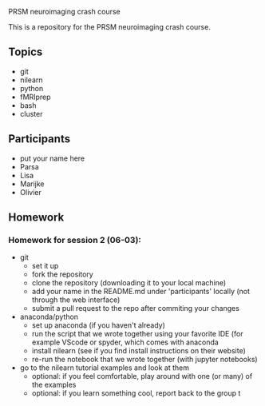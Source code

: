 
 PRSM neuroimaging crash course

This is a repository for the PRSM neuroimaging crash course.

## Topics

- git
- nilearn
- python
- fMRIprep
- bash
- cluster

## Participants
- put your name here
- Parsa
- Lisa
- Marijke
- Olivier

## Homework
### Homework for session 2 (06-03):
- git
  - set it up
  - fork the repository
  - clone the repository (downloading it to your local machine)
  - add your name in the README.md under 'participants' locally (not through the web interface)
  - submit a pull request to the repo after commiting your changes 
- anaconda/python
  - set up anaconda (if you haven't already)
  - run the script that we wrote together using your favorite IDE (for example VScode or spyder, which comes with anaconda
  - install nilearn (see if you find install instructions on their website)
  - re-run the notebook that we wrote together (with jupyter notebooks)
- go to the nilearn tutorial examples and look at them
  - optional: if you feel comfortable, play around with one (or many) of the examples
  - optional: if you learn something cool, report back to the group
t
